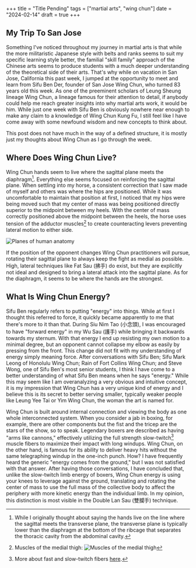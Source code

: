 +++
title =  "Title Pending"
tags = ["martial arts", "wing chun"]
date = "2024-02-14"
draft = true
+++

## My Trip To San Jose

Something I've noticed throughout my journey in martial arts is that while the more militaristic Japanese style with belts and ranks seems to suit my specific learning style better, the familial "skill family" approach of the Chinese arts seems to produce students with a much deeper understanding of the theoretical side of their arts. That's why while on vacation in San Jose, California this past week, I jumped at the opportunity to meet and learn from Sifu Ben Der, founder of San Jose Wing Chun, who turned 83 years old this week. As one of the preeminent scholars of Leung Sheung lineage Wing Chun, a lineage famous for their attention to detail, if anybody could help me reach greater insights into why martial arts work, it would be him. While just one week with Sifu Ben is obviously nowhere near enough to make any claim to a knowledge of Wing Chun Kung Fu, I still feel like I have come away with some newfound wisdom and new concepts to think about.

This post does not have much in the way of a defined structure, it is mostly just my thoughts about Wing Chun as I go through the week.

## Where Does Wing Chun Live?

Wing Chun hands seem to live where the sagittal plane meets the diaphragm[^1]. Everything else seems focused on reinforcing the sagittal plane. When settling into my horse, a consistent correction that I saw made of myself and others was where the hips are positioned. While it was uncomfortable to maintain that position at first, I noticed that my hips were being moved such that my center of mass was being positioned directly superior to the midpoint between my heels. With the center of mass correctly positioned above the midpoint between the heels, the horse uses tension of the adductor muscles[^2] to create counteracting levers preventing lateral motion to either side.

![Planes of human anatomy](/images/human-anatomy-planes.png)

If the position of the opponent changes Wing Chun practitioners will pursue, rotating their sagittal plane to always keep the fight as medial as possible. High, lateral techniques like Fat Sau (拂手) do exist, but they are explicitly not ideal and designed to bring a lateral attack into the sagittal plane. As for the diaphragm, it seems to be where the hands are the strongest.

[^1]: While I originally thought about saying the hands live on the line where the sagittal meets the transverse plane, the transverse plane is typically lower than the diaphragm at the bottom of the ribcage that separates the thoracic cavity from the abdominal cavity.

[^2]: Muscles of the medial thigh: ![Muscles of the medial thigh](/images/muscles-medial-thigh.jpg)

## What Is Wing Chun Energy?

Sifu Ben regularly refers to putting "energy" into things. While at first I thought this referred to force, it quickly became apparently to me that there's more to it than that. During Siu Nim Tao (小念頭), I was encouraged to have "forward energy" in my Wu Sau (護手) while bringing it backwards towards my sternum. With that energy I end up resisting my own motion to a minimal degree, but an opponent cannot collapse my elbow as easily by pressing from the front. This change did not fit with my understanding of energy simply meaning force. After conversations with Sifu Ben; Sifu Mark Leong of Honolulu Wing Chun; Rain of Fort Collins Wing Chun; and Steve Wong, one of Sifu Ben's most senior students, I think I have come to a better understanding of what Sifu Ben means when he says "energy." While this may seem like I am overanalyzing a very obvious and intuitive concept, it is my impression that Wing Chun has a very unique kind of energy and I believe this is its secret to better serving smaller, typically weaker people like Leung Yee Tai or Yim Wing Chun, the woman the art is named for.

Wing Chun is built around internal connection and viewing the body as one whole interconnected system. When you consider a jab in boxing, for example, there are other components but the fist and the tricep are the stars of the show, so to speak. Legendary boxers are described as having "arms like cannons," effectively utilizing the full strength slow-twitch[^3] muscle fibers to maximize their impact with long windups. Wing Chun, on the other hand, is famous for its ability to deliver heavy hits without the same telegraphing windup in the one-inch punch. How? I have frequently heard the generic "energy comes from the ground," but I was not satisfied with that answer. After having those conversations, I have concluded that, unlike the slow-twitch limb energy of boxers, Wing Chun energy is using your knees to leverage against the ground, translating and rotating the center of mass to use the full mass of the collective body to affect the periphery with more kinetic energy than the individual limb. In my opinion, this distinction is most visible in the Double Lan Sau (雙攔手) technique.

[^3]: More about fast and slow-twitch fibers [here](https://med.libretexts.org/Bookshelves/Anatomy_and_Physiology/Anatomy_and_Physiology_(Boundless)/9%3A_Muscular_System/9.1%3A_Introduction_to_the_Nervous_System/9.1B%3A_Slow-Twitch_and_Fast-Twitch_Muscle_Fibers).
